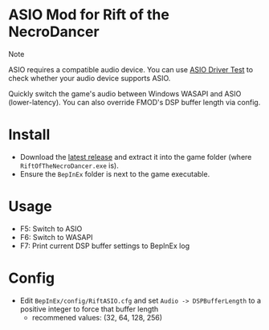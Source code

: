 # ASIO Mod for Rift of the NecroDancer

> [!NOTE]
> ASIO requires a compatible audio device.
> You can use [ASIO Driver Test](https://forum.vb-audio.com/viewtopic.php?t=1204) to check whether your audio device supports ASIO.

Quickly switch the game's audio between Windows WASAPI and ASIO (lower-latency). You can also override FMOD's DSP buffer length via config.

# Install
- Download the [latest release](https://github.com/exqt/RiftASIO/releases/download/v1/RiftASIO_v1+BepInEx.zip) and extract it into the game folder (where `RiftOfTheNecroDancer.exe` is).
- Ensure the `BepInEx` folder is next to the game executable.

# Usage
- F5: Switch to ASIO
- F6: Switch to WASAPI
- F7: Print current DSP buffer settings to BepInEx log

# Config
- Edit `BepInEx/config/RiftASIO.cfg` and set `Audio -> DSPBufferLength` to a positive integer to force that buffer length
    - recommened values: (32, 64, 128, 256)

